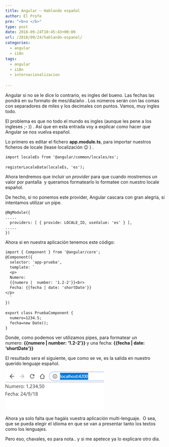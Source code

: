 ```yaml
---
title: Angular – Hablando español
author: El Profe
pre: "<b>o </b>"
type: post
date: 2018-09-24T10:45:43+00:00
url: /2018/09/24/hablando-espanol/
categories:
  - angular
  - i18n
tags:
  - angular
  - i18n
  - internacionalizacion

---
```


Angular si no se le dice lo contrario, es ingles del bueno. Las fechas las pondrá en su formato de mes/dia/año . Los números serán con las comas con separadores de miles y los decimales con puntos. Vamos, muy ingles todo.

El problema es que no todo el mundo es ingles (aunque les pene a los ingleses ;- )) . Así que en esta entrada voy a explicar como hacer que Angular se nos vuelva español.

Lo primero es editar el fichero <strong>app.module.ts</strong>, para importar nuestros ficheros de locale (lease localización 😉 ) .

```
import localeEs from '@angular/common/locales/es';

registerLocaleData(localeEs, 'es');
```

Ahora tendremos que incluir un _provider_ para que cuando mostremos un valor por pantalla  y queramos formatearlo lo formatee con nuestro locale español.

De hecho, si no ponemos este provider, Angular cascara con gran alegría, si intentamos utilizar un pipe.
```
@NgModule({
.....
  providers: [ { provide: LOCALE_ID, useValue: 'es' } ],
.....
})
```

Ahora si en nuestra aplicación tenemos este código:
```
import { Component } from '@angular/core';
@Component({
  selector: 'app-prueba',
  template: `
  <p>
  Numero: 
  {{numero |  number: '1.2-2'}}<br>
  Fecha: {{fecha | date: 'shortDate'}}
</p>
  `
})

export class PruebaComponent {
  numero=1234.5;
  fecha=new Date();  
}
```
   
Donde, como podemos ver utilizamos pipes, para formatear un numero: <strong>{{numero | number: &#8216;1.2-2&#8217;}} </strong>y una fecha: <strong>{{fecha | date: &#8216;shortDate&#8217;}} </strong>

El resultado sera el siguiente, que como se ve, es la salida en nuestro querido lenguaje español.

![](/img/2018/09/Captura-1.png)

Ahora ya solo falta que hagáis vuestra aplicación multi-lenguaje.  O sea, que se pueda elegir el idioma en que se van a presentar tanto los textos como los lenguajes.

Pero eso, chavales, es para nota.. y si me apetece ya lo explicare otro día.
